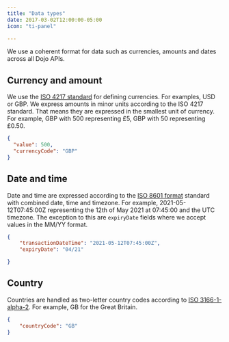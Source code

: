 ```yaml
---
title: "Data types"
date: 2017-03-02T12:00:00-05:00
icon: "ti-panel"

---
```


We use a coherent format for data such as currencies, amounts and dates across all Dojo APIs.

## Currency and amount

We use the [ISO 4217 standard](https://en.wikipedia.org/wiki/ISO_4217) for defining currencies. For examples, USD or GBP.
We express amounts in minor units according to the ISO 4217 standard. That means they are expressed in the smallest unit of currency. For example, GBP with 500 representing £5, GBP with 50 representing £0.50.

``` json
{
  "value": 500,
  "currencyCode": "GBP"
}
```

## Date and time

Date and time are expressed according to the [ISO 8601 format](https://en.wikipedia.org/wiki/ISO_8601) standard with combined date, time and timezone. For example, 2021-05-12T07:45:00Z representing the 12th of May 2021 at 07:45:00 and the UTC timezone.
The exception to this are `expiryDate` fields where we accept values in the MM/YY format.

``` json
{
    "transactionDateTime": "2021-05-12T07:45:00Z",
    "expiryDate": "04/21"

}
```

## Country

Countries are handled as two-letter country codes according to [ISO 3166-1-alpha-2](https://en.wikipedia.org/wiki/ISO_3166-1_alpha-2). For example, GB for the Great Britain.

``` json
{
    "countryCode": "GB"
}
```
